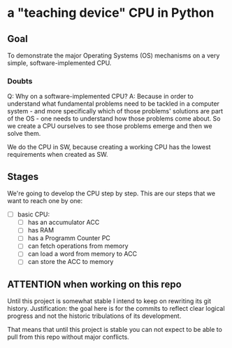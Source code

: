 a "teaching device" CPU in Python
=================================

Goal
----

To demonstrate the major Operating Systems (OS) mechanisms
on a very simple, software-implemented CPU.

### Doubts

Q: Why on a software-implemented CPU?
A: Because in order to understand what fundamental problems
   need to be tackled in a computer system - and more specifically
   which of those problems' solutions are part of the OS -
   one needs to understand how those problems
   come about. So we create a CPU ourselves to see those
   problems emerge and then we solve them.

   We do the CPU in SW, because creating a working CPU has
   the lowest requirements when created as SW.

Stages
------

We're going to develop the CPU step by step. This are
our steps that we want to reach one by one:

* [ ] basic CPU:
  * [ ] has an accumulator ACC
  * [ ] has RAM
  * [ ] has a Programm Counter PC
  * [ ] can fetch operations from memory
  * [ ] can load a word from memory to ACC
  * [ ] can store the ACC to memory

ATTENTION when working on this repo
-----------------------------------

Until this project is somewhat stable I intend to keep on
rewriting its git history. Justification: the goal here
is for the commits to reflect clear logical progress and
not the historic tribulations of its development.

That means that until this project is stable you can not
expect to be able to pull from this repo without major
conflicts.
